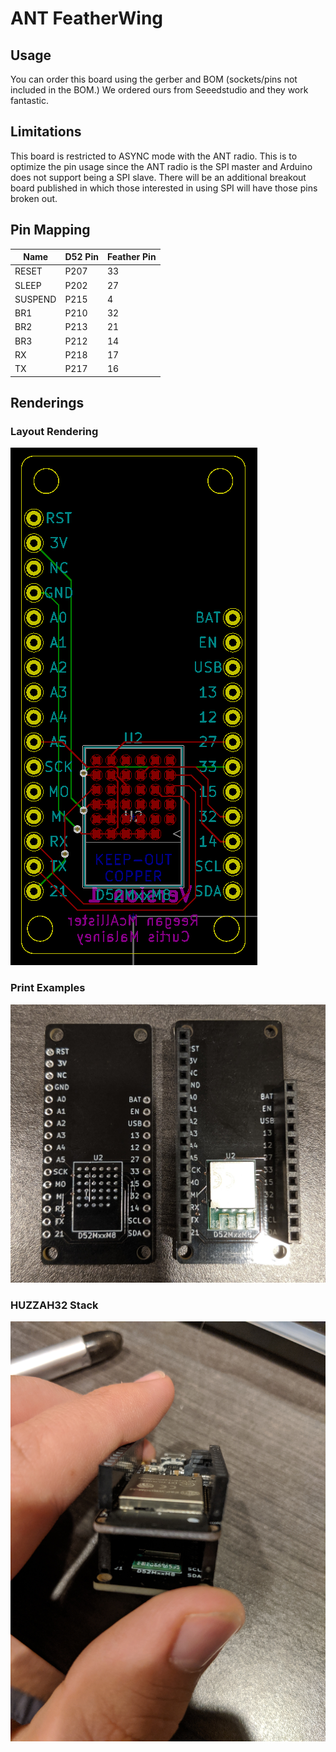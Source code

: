 # ANT FeatherWing

## Usage
You can order this board using the gerber and BOM (sockets/pins not included in the BOM.) We ordered ours from Seeedstudio and they work fantastic.

## Limitations
This board is restricted to ASYNC mode with the ANT radio. This is to optimize the pin
usage since the ANT radio is the SPI master and Arduino does not support being a SPI
slave. There will be an additional breakout board published in which those interested
in using SPI will have those pins broken out.

## Pin Mapping
|Name   |D52 Pin|Feather Pin|
|-------|-------|-----------|
|RESET  |P207   |33         |
|SLEEP  |P202   |27         |
|SUSPEND|P215   |4          |
|BR1    |P210   |32         |
|BR2    |P213   |21         |
|BR3    |P212   |14         |
|RX     |P218   |17         |
|TX     |P217   |16         |

## Renderings

### Layout Rendering
![Layout](https://raw.githubusercontent.com/reeganm/ANT-FeatherWing/master/images/kicad.PNG)

### Print Examples
![Side by side](https://raw.githubusercontent.com/reeganm/ANT-FeatherWing/master/images/sidebyside.jpg)

### HUZZAH32 Stack
![Stacked](https://raw.githubusercontent.com/reeganm/ANT-FeatherWing/master/images/esp32_stack.jpg)
